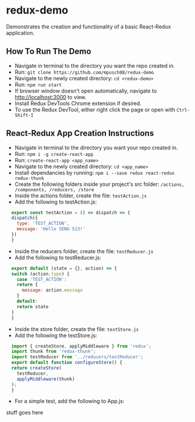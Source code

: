 # redux-demo

Demonstrates the creation and functionality of a basic React-Redux application.

## How To Run The Demo

- Navigate in terminal to the directory you want the repo created in.
- Run:
`git clone https://github.com/mpusch88/redux-demo`
- Navigate to the newly created directory:
`cd <redux-demo>`
- Run:
`npm run start`
- If browser window doesn't open automatically, navigate to <http://localhost:3000> to view.
- Install Redux DevTools Chrome extension if desired.
- To use the Redux DevTool, either right click the page or open with
`Ctrl-Shift-I`

## React-Redux App Creation Instructions

- Navigate in terminal to the directory you want your repo created in.
- Run:
`npm i -g create-react-app`
- Run:
`create-react-app <app_name>`
- Navigate to the newly created directory:
`cd <app_name>`
- Install dependancies by running:
`npm i --save redux react-redux redux-thunk`
- Create the following folders inside your project's src folder:
`/actions, /components, /reducers, /store`
- Inside the actions folder, create the file:
`testAction.js`
- Add the following to testAction.js:

```javascript
  export const testAction = () => dispatch => {
  dispatch({
    type: 'TEST_ACTION',
    message: 'Hello SENG 513!'
  })
  }
  ```

- Inside the reducers folder, create the file:
`testReducer.js`
- Add the following to testReducer.js:

```javascript
  export default (state = {}, action) => {
  switch (action.type) {
    case 'TEST_ACTION':
    return {
      message: action.message
    }
    default:
    return state
  }
  }
```

- Inside the store folder, create the file:
`testStore.js`
- Add the following the testStore.js:

```javascript
  import { createStore, applyMiddleware } from 'redux';
  import thunk from 'redux-thunk';
  import testReducer from '../reducers/testReducer';
  export default function configureStore() {
  return createStore(
    testReducer,
    applyMiddleware(thunk)
  );
  }
  ```

- For a simple test, add the following to App.js:

stuff goes here
